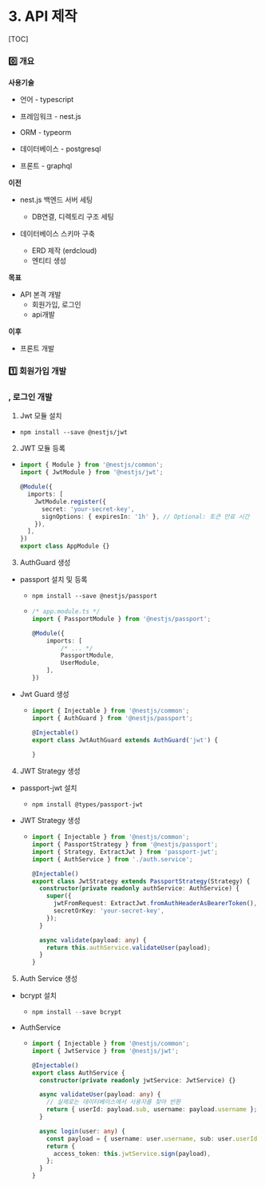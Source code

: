 # 3. API 제작

[TOC]



### 0️⃣ 개요

**사용기술**

- 언어 - typescript

- 프레임워크 - nest.js
- ORM - typeorm
- 데이터베이스 - postgresql
- 프론트 - graphql



**이전**

- nest.js 백엔드 서버 세팅
  - DB연결, 디렉토리 구조 세팅

- 데이터베이스 스키마 구축
  - ERD 제작 (erdcloud)
  - 엔티티 생성



**목표**

- API 본격 개발
  - 회원가입, 로그인
  - api개발




**이후**

- 프론트 개발





### 1️⃣ 회원가입 개발



















### , 로그인 개발

1. Jwt 모듈 설치

- ```shell
  npm install --save @nestjs/jwt
  ```



2. JWT 모듈 등록

- ```typescript
  import { Module } from '@nestjs/common';
  import { JwtModule } from '@nestjs/jwt';
  
  @Module({
    imports: [
      JwtModule.register({
        secret: 'your-secret-key',
        signOptions: { expiresIn: '1h' }, // Optional: 토큰 만료 시간
      }),
    ],
  })
  export class AppModule {}
  ```



3. AuthGuard 생성

- passport 설치 및 등록

  - ```shell
    npm install --save @nestjs/passport
    ```

  - ```typescript
    /* app.module.ts */
    import { PassportModule } from '@nestjs/passport';
    
    @Module({
        imports: [
            /* ... */
            PassportModule,
            UserModule,
        ],
    })
    ```

- Jwt Guard 생성

  - ```typescript
    import { Injectable } from '@nestjs/common';
    import { AuthGuard } from '@nestjs/passport';
    
    @Injectable()
    export class JwtAuthGuard extends AuthGuard('jwt') {
        
    }
    ```



4. JWT Strategy 생성

- passport-jwt 설치

  - ```shell
    npm install @types/passport-jwt
    ```

- JWT Strategy 생성

  - ```typescript
    import { Injectable } from '@nestjs/common';
    import { PassportStrategy } from '@nestjs/passport';
    import { Strategy, ExtractJwt } from 'passport-jwt';
    import { AuthService } from './auth.service';
    
    @Injectable()
    export class JwtStrategy extends PassportStrategy(Strategy) {
      constructor(private readonly authService: AuthService) {
        super({
          jwtFromRequest: ExtractJwt.fromAuthHeaderAsBearerToken(),
          secretOrKey: 'your-secret-key',
        });
      }
    
      async validate(payload: any) {
        return this.authService.validateUser(payload);
      }
    }
    ```



5. Auth Service 생성

- bcrypt 설치

  - ```typescript
    npm install --save bcrypt
    ```



- AuthService

  - ```typescript
    import { Injectable } from '@nestjs/common';
    import { JwtService } from '@nestjs/jwt';
    
    @Injectable()
    export class AuthService {
      constructor(private readonly jwtService: JwtService) {}
    
      async validateUser(payload: any) {
        // 실제로는 데이터베이스에서 사용자를 찾아 반환
        return { userId: payload.sub, username: payload.username };
      }
    
      async login(user: any) {
        const payload = { username: user.username, sub: user.userId };
        return {
          access_token: this.jwtService.sign(payload),
        };
      }
    }
    ```


